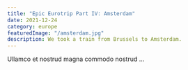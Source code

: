 ```yaml
---
title: "Epic Eurotrip Part IV: Amsterdam"
date: 2021-12-24
category: europe
featuredImage: "/amsterdam.jpg"
description: We took a train from Brussels to Amsterdam.
---
```


Ullamco et nostrud magna commodo nostrud ...